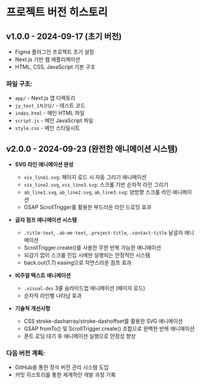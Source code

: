 # 프로젝트 버전 히스토리

## v1.0.0 - 2024-09-17 (초기 버전)
- Figma 플러그인 프로젝트 초기 설정
- Next.js 기반 웹 애플리케이션
- HTML, CSS, JavaScript 기본 구조

### 파일 구조:
- `app/` - Next.js 앱 디렉토리
- `jy_test_1차코딩/` - 테스트 코드
- `index.html` - 메인 HTML 파일
- `script.js` - 메인 JavaScript 파일
- `style.css` - 메인 스타일시트

## v2.0.0 - 2024-09-23 (완전한 애니메이션 시스템)
- **SVG 라인 애니메이션 완성**
  - `vis_line1.svg`: 페이지 로드 시 자동 그리기 애니메이션
  - `vis_line2.svg`, `vis_line3.svg`: 스크롤 기반 순차적 라인 그리기
  - `ab_line1.svg`, `ab_line2.svg`, `ab_line3.svg`: 양방향 스크롤 라인 애니메이션
  - GSAP ScrollTrigger를 활용한 부드러운 라인 드로잉 효과

- **글자 점프 애니메이션 시스템**
  - `.title-text`, `.ab-me-text`, `.project-title`, `.contact-title` 낱글자 애니메이션
  - ScrollTrigger.create()를 사용한 무한 반복 가능한 애니메이션
  - 되감기 없이 스크롤 진입 시에만 실행되는 안정적인 시스템
  - back.out(1.7) easing으로 자연스러운 점프 효과

- **비주얼 텍스트 애니메이션**
  - `.visual-des` 3줄 슬라이드업 애니메이션 (페이지 로드)
  - 순차적 라인별 나타남 효과

- **기술적 개선사항**
  - CSS stroke-dasharray/stroke-dashoffset를 활용한 SVG 애니메이션
  - GSAP fromTo() 및 ScrollTrigger.create() 조합으로 완벽한 반복 애니메이션
  - 폰트 로딩 대기 후 애니메이션 실행으로 안정성 향상

### 다음 버전 계획:
- GitHub을 통한 정식 버전 관리 시스템 도입
- 커밋 히스토리를 통한 체계적인 개발 과정 기록

